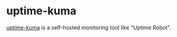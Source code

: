 uptime-kuma
===========

[uptime-kuma][1] is a self-hosted monitoring tool like "Uptime Robot".

[1]: https://github.com/louislam/uptime-kuma
